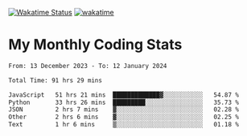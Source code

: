 [![Wakatime Status](https://github.com/noopurphalak/noopurphalak/workflows/wakatime-status-update/badge.svg)](https://github.com/noopurphalak/noopurphalak/actions/workflows/main.yml)
[![wakatime](https://wakatime.com/badge/user/80ace140-ef40-4fdd-b8ed-f3be3d2e1aea.svg)](https://wakatime.com/@80ace140-ef40-4fdd-b8ed-f3be3d2e1aea)

# My Monthly Coding Stats

<!--START_SECTION:waka-->

```txt
From: 13 December 2023 - To: 12 January 2024

Total Time: 91 hrs 29 mins

JavaScript   51 hrs 21 mins  █████████████▓░░░░░░░░░░░   54.87 %
Python       33 hrs 26 mins  █████████░░░░░░░░░░░░░░░░   35.73 %
JSON         2 hrs 7 mins    ▓░░░░░░░░░░░░░░░░░░░░░░░░   02.28 %
Other        2 hrs 6 mins    ▓░░░░░░░░░░░░░░░░░░░░░░░░   02.25 %
Text         1 hr 6 mins     ▒░░░░░░░░░░░░░░░░░░░░░░░░   01.18 %
```

<!--END_SECTION:waka-->
